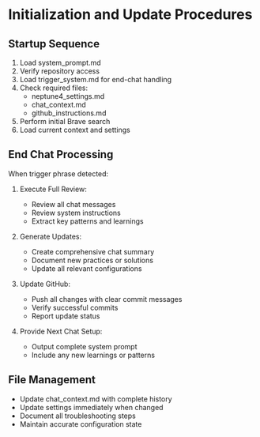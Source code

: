 # Initialization and Update Procedures

## Startup Sequence
1. Load system_prompt.md
2. Verify repository access
3. Load trigger_system.md for end-chat handling
4. Check required files:
   - neptune4_settings.md
   - chat_context.md
   - github_instructions.md
5. Perform initial Brave search
6. Load current context and settings

## End Chat Processing
When trigger phrase detected:
1. Execute Full Review:
   - Review all chat messages
   - Review system instructions
   - Extract key patterns and learnings

2. Generate Updates:
   - Create comprehensive chat summary
   - Document new practices or solutions
   - Update all relevant configurations

3. Update GitHub:
   - Push all changes with clear commit messages
   - Verify successful commits
   - Report update status

4. Provide Next Chat Setup:
   - Output complete system prompt
   - Include any new learnings or patterns

## File Management
- Update chat_context.md with complete history
- Update settings immediately when changed
- Document all troubleshooting steps
- Maintain accurate configuration state